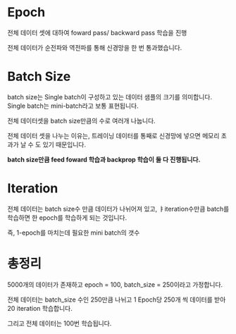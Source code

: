 # Epoch

전체 데이터 셋에 대하여 foward pass/ backward pass 학습을  진행 



전체 데이터가 순전파와 역전파를 통해 신경망을 한 번 통과했습니다.



# Batch Size

batch size는 Single batch이 구성하고 있는 데이터 샘플의 크기를 의미합니다. Single batch는 mini-batch라고 보통 표현됩니다.



전체 데이터셋을 batch size만큼의 수로 여러개 나눕니다.



전체 데이터 셋을 나누는 이유는, 트레이닝 데이터를 통째로 신경망에 넣으면 메모리 초과가 날 수 도 있기 때문입니다.



**batch size만큼 feed foward 학습과 backprop 학습이 둘 다 진행됩니다.**



# Iteration

전체 데이터는 batch size수 만큼 데이터가 나뉘어져 있고, ㅑiteration수만큼 batch를 학습하면 한 epoch를 학습하게 되는 것입니다.



즉, 1-epoch를 마치는데 필요한 mini batch의 갯수



# 총정리

5000개의 데이터가 존재하고 epoch = 100, batch_size = 250이라고 가정합니다.



전체 데이터는 batch_size 수인 250만큼 나뉘고 1 Epoch당 250개 씩 데이터를 받아 20 iteration 학습합니다.



그리고 전체 데이터는 100번 학습됩니다.


